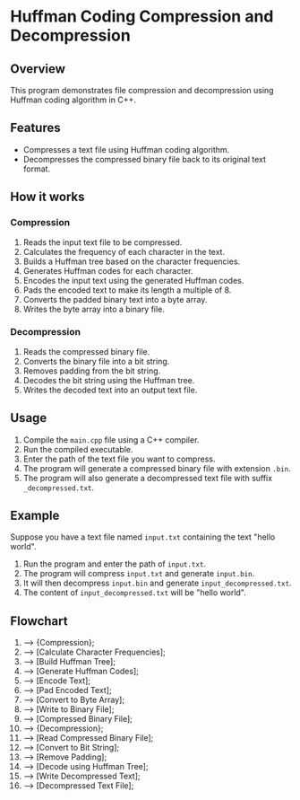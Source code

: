 # Huffman Coding Compression and Decompression

## Overview
This program demonstrates file compression and decompression using Huffman coding algorithm in C++.

## Features
- Compresses a text file using Huffman coding algorithm.
- Decompresses the compressed binary file back to its original text format.

## How it works
### Compression
1. Reads the input text file to be compressed.
2. Calculates the frequency of each character in the text.
3. Builds a Huffman tree based on the character frequencies.
4. Generates Huffman codes for each character.
5. Encodes the input text using the generated Huffman codes.
6. Pads the encoded text to make its length a multiple of 8.
7. Converts the padded binary text into a byte array.
8. Writes the byte array into a binary file.

### Decompression
1. Reads the compressed binary file.
2. Converts the binary file into a bit string.
3. Removes padding from the bit string.
4. Decodes the bit string using the Huffman tree.
5. Writes the decoded text into an output text file.

## Usage
1. Compile the `main.cpp` file using a C++ compiler.
2. Run the compiled executable.
3. Enter the path of the text file you want to compress.
4. The program will generate a compressed binary file with extension `.bin`.
5. The program will also generate a decompressed text file with suffix `_decompressed.txt`.

## Example
Suppose you have a text file named `input.txt` containing the text "hello world". 
1. Run the program and enter the path of `input.txt`.
2. The program will compress `input.txt` and generate `input.bin`.
3. It will then decompress `input.bin` and generate `input_decompressed.txt`.
4. The content of `input_decompressed.txt` will be "hello world".

## Flowchart

   1. --> {Compression};
   2. --> [Calculate Character Frequencies];
   3. --> [Build Huffman Tree];
   4. --> [Generate Huffman Codes];
   5. --> [Encode Text];
   6. --> [Pad Encoded Text];
   7. --> [Convert to Byte Array];
   8. --> [Write to Binary File];
   9. --> [Compressed Binary File];
   10. --> {Decompression};
   11. --> [Read Compressed Binary File];
   12. --> [Convert to Bit String];
   13. --> [Remove Padding];
   14. --> [Decode using Huffman Tree];
   15. --> [Write Decompressed Text];
   16. --> [Decompressed Text File];




